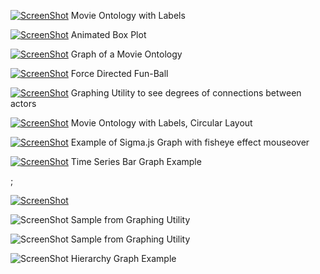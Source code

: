 


<!-- Vertical Ontology -->
[![ScreenShot](Media/verticalVid.png)](http://www.youtube.com/watch?v=4W8prhPX9ZI)
Movie Ontology with Labels

<!-- Box Plot -->
[![ScreenShot](Media/boxPlotVid.png)](http://youtu.be/i3ciZqJSLMI)
Animated Box Plot

<!-- Colorful Ontology -->
[![ScreenShot](Media/colorOntVid.png)](http://youtu.be/M3TkpepPLNk)
Graph of a Movie Ontology

<!-- Force Directed Sample -->
[![ScreenShot](Media/forceVid.png)](http://youtu.be/3Z22BCVnXjM)
Force Directed Fun-Ball

<!-- Graph Connections -->
[![ScreenShot](Media/graphVid.png)](http://youtu.be/YEdGC-Diicw)
Graphing Utility to see degrees of connections between actors 

<!-- Ontology Overview -->
[![ScreenShot](Media/ontologyVid.png)](http://youtu.be/FqiKLn8kGTU)
Movie Ontology with Labels, Circular Layout

<!-- Sigma Graph -->
[![ScreenShot](Media/sigmaVid.png)](http://youtu.be/8Gw_M5DwrAA)
Example of Sigma.js Graph with fisheye effect mouseover
<!-- Time Series -->
[![ScreenShot](Media/timeVid.png)](http://youtu.be/YUBmOYbqp3w)
Time Series Bar Graph Example
<!-- spark relief -->;
[![ScreenShot](Media/sparkRelief.png)](http://www.youtube.com/watch?v=trDaNm6-7Rk&feature=youtu.be)

![ScreenShot](Media/brad.png)
Sample from Graphing Utility

![ScreenShot](Media/depp.png)
Sample from Graphing Utility

![ScreenShot](Media/cluster.png)
Hierarchy Graph Example
